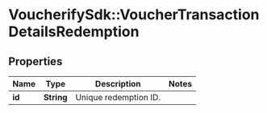 # VoucherifySdk::VoucherTransactionDetailsRedemption

## Properties

| Name | Type | Description | Notes |
| ---- | ---- | ----------- | ----- |
| **id** | **String** | Unique redemption ID. |  |

